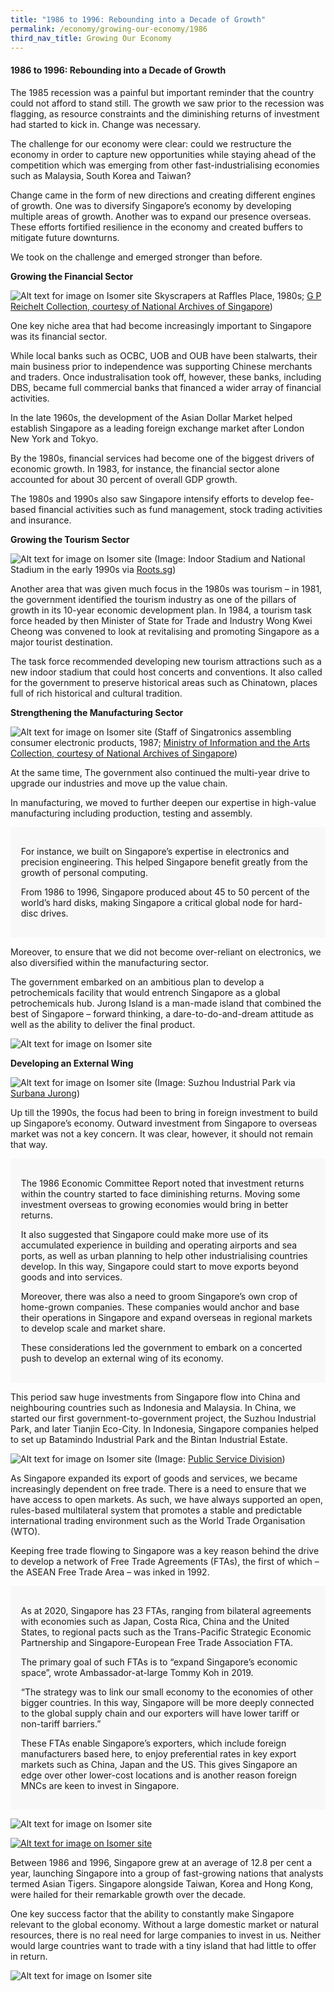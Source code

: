 ```yaml
---
title: "1986 to 1996: Rebounding into a Decade of Growth"
permalink: /economy/growing-our-economy/1986
third_nav_title: Growing Our Economy
---
```

#### 1986 to 1996: Rebounding into a Decade of Growth

The 1985 recession was a painful but important reminder that the country could not afford to stand still. The growth we saw prior to the recession was flagging, as resource constraints and the diminishing returns of investment had started to kick in. Change was necessary.

The challenge for our economy were clear: could we restructure the economy in order to capture new opportunities while staying ahead of the competition which was emerging from other fast-industrialising economies such as Malaysia, South Korea and Taiwan?

Change came in the form of new directions and creating different engines of growth. One was to diversify Singapore’s economy by developing multiple areas of growth. Another was to expand our presence overseas. These efforts fortified resilience in the economy and created buffers to mitigate future downturns.

We took on the challenge and emerged stronger than before.

**Growing the Financial Sector**

![Alt text for image on Isomer site](/images/economy/growing-our-economy/img0052.jpg)
Skyscrapers at Raffles Place, 1980s; [G P Reichelt Collection, courtesy of National Archives of Singapore](https://www.nas.gov.sg/archivesonline/photographs/record-details/bcffdc1f-3c8a-11e4-859c-0050568939ad))

One key niche area that had become increasingly important to Singapore was its financial sector.

While local banks such as OCBC, UOB and OUB have been stalwarts, their main business prior to independence was supporting Chinese merchants and traders. Once industralisation took off, however, these banks, including DBS, became full commercial banks that financed a wider array of financial activities.

In the late 1960s, the development of the Asian Dollar Market helped establish Singapore as a leading foreign exchange market after London New York and Tokyo.

By the 1980s, financial services had become one of the biggest drivers of economic growth. In 1983, for instance, the financial sector alone accounted for about 30 percent of overall GDP growth.

The 1980s and 1990s also saw Singapore intensify efforts to develop fee-based financial activities such as fund management, stock trading activities and insurance.

**Growing the Tourism Sector**

![Alt text for image on Isomer site](/images/economy/growing-our-economy/1186518.jpg)
(Image: Indoor Stadium and National Stadium in the early 1990s via [Roots.sg](https://www.roots.gov.sg/learn/collections/listing/1186518))

Another area that was given much focus in the 1980s was tourism – in 1981, the government identified the tourism industry as one of the pillars of growth in its 10-year economic development plan. In 1984, a tourism task force headed by then Minister of State for Trade and Industry Wong Kwei Cheong was convened to look at revitalising and promoting Singapore as a major tourist destination.

The task force recommended developing new tourism attractions such as a new indoor stadium that could host concerts and conventions. It also called for the government to preserve historical areas such as Chinatown, places full of rich historical and cultural tradition.

**Strengthening the Manufacturing Sector**

![Alt text for image on Isomer site](/images/economy/growing-our-economy/img0109.jpg)
(Staff of Singatronics assembling consumer electronic products, 1987; [Ministry of Information and the Arts Collection, courtesy of National Archives of Singapore](https://www.nas.gov.sg/archivesonline/photographs/record-details/fb3488b3-1161-11e3-83d5-0050568939ad))

At the same time, The government also continued the multi-year drive to upgrade our industries and move up the value chain.

In manufacturing, we moved to further deepen our expertise in high-value manufacturing including production, testing and assembly.

<div style="border:0px solid #0505f8;background-color:#f8f8f8;padding:1.2em;">
<p>For instance, we built on Singapore’s expertise in electronics and precision engineering. This helped Singapore benefit greatly from the growth of personal computing. </p>

<p>From 1986 to 1996, Singapore produced about 45 to 50 percent of the world’s hard disks, making Singapore a critical global node for hard-disc drives. </p>
</div>

Moreover, to ensure that we did not become over-reliant on electronics, we also diversified within the manufacturing sector.

The government embarked on an ambitious plan to develop a petrochemicals facility that would entrench Singapore as a global petrochemicals hub. Jurong Island is a man-made island that combined the best of Singapore – forward thinking, a dare-to-do-and-dream attitude as well as the ability to deliver the final product.

![Alt text for image on Isomer site](/images/economy/growing-our-economy/Case%20Study_Jurong%20Island.gif)

**Developing an External Wing**

![Alt text for image on Isomer site](/images/economy/growing-our-economy/Screenshot%202020-10-22%20at.png)
(Image: Suzhou Industrial Park via [Surbana Jurong](https://surbanajurong.com/sector/china-singapore-suzhou-industrial-park/))

Up till the 1990s, the focus had been to bring in foreign investment to build up Singapore’s economy. Outward investment from Singapore to overseas market was not a key concern. It was clear, however, it should not remain that way.

<div style="border:0px solid #0505f8;background-color:#f8f8f8;padding:1.2em;">
<p>The 1986 Economic Committee Report noted that investment returns within the country started to face diminishing returns. Moving some investment overseas to growing economies would bring in better returns. </p>

<p>It also suggested that Singapore could make more use of its accumulated experience in building and operating airports and sea ports, as well as urban planning to help other industrialising countries develop. In this way, Singapore could start to move exports beyond goods and into services.</p>

<p>Moreover, there was also a need to groom Singapore’s own crop of home-grown companies. These companies would anchor and base their operations in Singapore and expand overseas in regional markets to develop scale and market share.  </p>

<p>These considerations led the government to embark on a concerted push to develop an external wing of its economy.  </p>
</div>

This period saw huge investments from Singapore flow into China and neighbouring countries such as Indonesia and Malaysia. In China, we started our first government-to-government project, the Suzhou Industrial Park, and later Tianjin Eco-City. In Indonesia, Singapore companies helped to set up Batamindo Industrial Park and the Bintan Industrial Estate.

![Alt text for image on Isomer site](/images/economy/growing-our-economy/page_91_-_wto_ministerial_conference-mr.jpg)
(Image: [Public Service Division](https://www.psd.gov.sg/heartofpublicservice/our-institutions/establishing-our-place-in-the-world/))

As Singapore expanded its export of goods and services, we became increasingly dependent on free trade. There is a need to ensure that we have access to open markets. As such, we have always supported an open, rules-based multilateral system that promotes a stable and predictable international trading environment such as the World Trade Organisation (WTO).

Keeping free trade flowing to Singapore was a key reason behind the drive to develop a network of Free Trade Agreements (FTAs), the first of which – the ASEAN Free Trade Area – was inked in 1992.

<div style="border:0px solid #0505f8;background-color:#f8f8f8;padding:1.2em;">
<p>As at 2020, Singapore has 23 FTAs, ranging from bilateral agreements with economies such as Japan, Costa Rica, China and the United States, to regional pacts such as the Trans-Pacific Strategic Economic Partnership and Singapore-European Free Trade Association FTA. </p>

<p>The primary goal of such FTAs is to “expand Singapore’s economic space”, wrote Ambassador-at-large Tommy Koh in 2019.</p>

<p>“The strategy was to link our small economy to the economies of other bigger countries. In this way, Singapore will be more deeply connected to the global supply chain and our exporters will have lower tariff or non-tariff barriers.”</p>

<p>These FTAs enable Singapore’s exporters, which include foreign manufacturers based here, to enjoy preferential rates in key export markets such as China, Japan and the US. This gives Singapore an edge over other lower-cost locations and is another reason foreign MNCs are keen to invest in Singapore.</p>
	</div>
	
![Alt text for image on Isomer site](/images/economy/growing-our-economy/Case%20Study_SG-US%20FTA.gif)

[![Alt text for image on Isomer site](/images/economy/growing-our-economy/More_FTA.gif)](https://www.mti.gov.sg/-/media/MTI/improving-trade/FTAs/All-you-need-to-know-about-SG-FTAs-and-DEAs.pdf)

Between 1986 and 1996, Singapore grew at an average of 12.8 per cent a year, launching Singapore into a group of fast-growing nations that analysts termed Asian Tigers. Singapore alongside Taiwan, Korea and Hong Kong, were hailed for their remarkable growth over the decade.

One key success factor that the ability to constantly make Singapore relevant to the global economy. Without a large domestic market or natural resources, there is no real need for large companies to invest in us. Neither would large countries want to trade with a tiny island that had little to offer in return.

![Alt text for image on Isomer site](/images/economy/growing-our-economy/Screenshot%202020-10-19%20at.png)